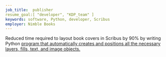 ```yaml
---
job_title:  publisher
resume_goal:[ "developer", "KDP_team" ]
keywords: software, Python, developer, Scribus
employer: Nimble Books
---
```

Reduced time required to layout book covers in Scribus by 90% by writing Python [program that automatically creates and positions all the necessary layers, fills, text, and image objects.](https://github.com/fredzannarbor/lsicover)